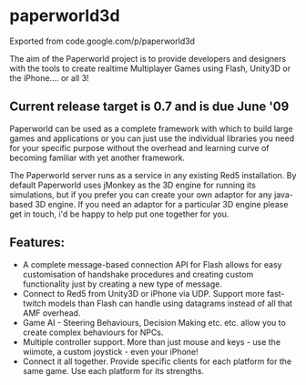 # paperworld3d
Exported from code.google.com/p/paperworld3d

The aim of the Paperworld project is to provide developers and designers with the tools to create realtime Multiplayer Games using Flash, Unity3D or the iPhone.... or all 3!

## Current release target is 0.7 and is due June '09

Paperworld can be used as a complete framework with which to build large games and applications or you can just use the individual libraries you need for your specific purpose without the overhead and learning curve of becoming familiar with yet another framework.

The Paperworld server runs as a service in any existing Red5 installation. By default Paperworld uses jMonkey as the 3D engine for running its simulations, but if you prefer you can create your own adaptor for any java-based 3D engine. If you need an adaptor for a particular 3D engine please get in touch, i'd be happy to help put one together for you.


## Features:

* A complete message-based connection API for Flash allows for easy customisation of handshake procedures and creating custom functionality just by creating a new type of message.
* Connect to Red5 from Unity3D or iPhone via UDP. Support more fast-twitch models than Flash can handle using datagrams instead of all that AMF overhead.
* Game AI - Steering Behaviours, Decision Making etc. etc. allow you to create complex behaviours for NPCs.
* Multiple controller support. More than just mouse and keys - use the wiimote, a custom joystick - even your iPhone!
* Connect it all together. Provide specific clients for each platform for the same game. Use each platform for its strengths.
